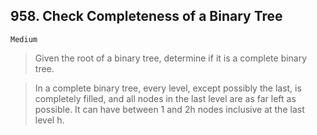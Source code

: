 
## 958. Check Completeness of a Binary Tree

`Medium`
> Given the root of a binary tree, determine if it is a complete binary tree.

> In a complete binary tree, every level, except possibly the last, is completely filled, and all nodes in the last level are as far left as possible. It can have between 1 and 2h nodes inclusive at the last level h.